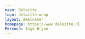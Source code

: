 ```yaml
---
naam: Deloitte
logo: deloitte.webp
layout: deelnemer
homepage: https://www.deloitte.nl
Persoon: Inge Bryan
---
```

